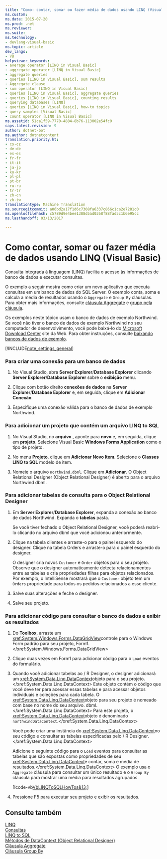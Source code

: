 ```yaml
---
title: "Como: contar, somar ou fazer média de dados usando LINQ (Visual Basic) | Documentos do Microsoft"
ms.custom: 
ms.date: 2015-07-20
ms.prod: .net
ms.reviewer: 
ms.suite: 
ms.technology:
- devlang-visual-basic
ms.topic: article
dev_langs:
- VB
helpviewer_keywords:
- average operator [LINQ in Visual Basic]
- aggregate operator [LINQ in Visual Basic]
- aggregate queries
- queries [LINQ in Visual Basic], sum results
- Aggregate clause
- sum operator [LINQ in Visual Basic]
- queries [LINQ in Visual Basic], aggregate queries
- queries [LINQ in Visual Basic], counting results
- querying databases [LINQ]
- queries [LINQ in Visual Basic], how-to topics
- query samples [Visual Basic]
- count operator [LINQ in Visual Basic]
ms.assetid: 51ca1f59-7770-4884-8b76-113002e54fc0
caps.latest.revision: 9
author: dotnet-bot
ms.author: dotnetcontent
translation.priority.ht:
- cs-cz
- de-de
- es-es
- fr-fr
- it-it
- ja-jp
- ko-kr
- pl-pl
- pt-br
- ru-ru
- tr-tr
- zh-cn
- zh-tw
translationtype: Machine Translation
ms.sourcegitcommit: a06bd2a17f1d6c7308fa6337c866c1ca2e7281c0
ms.openlocfilehash: c5789d9e4bee1388d5ad0368f88fad5c1b6e95cc
ms.lasthandoff: 03/13/2017

---
```

# <a name="how-to-count-sum-or-average-data-by-using-linq-visual-basic"></a>Como contar, somar ou fazer média de dados usando LINQ (Visual Basic)
Consulta integrada à linguagem (LINQ) facilita o acesso às informações de banco de dados e executar consultas.  
  
 O exemplo a seguir mostra como criar um novo aplicativo que executa consultas em um banco de dados do SQL Server. O exemplo conta, soma e calcula a média de resultados usando o `Aggregate` e `Group By` cláusulas. Para obter mais informações, consulte [cláusula Aggregate](../../../../visual-basic/language-reference/queries/aggregate-clause.md) e [grupo pela cláusula](../../../../visual-basic/language-reference/queries/group-by-clause.md).  
  
 Os exemplos neste tópico usam o banco de dados de exemplo Northwind. Se você não tiver o banco de dados de exemplo Northwind no seu computador de desenvolvimento, você pode baixá-lo do [Microsoft Download Center](http://go.microsoft.com/fwlink/?LinkID=98088) site da Web. Para obter instruções, consulte [baixando bancos de dados de exemplo](https://msdn.microsoft.com/library/bb399411).  
  
[!INCLUDE[note_settings_general](../../../../csharp/language-reference/compiler-messages/includes/note_settings_general_md.md)]  
  
### <a name="to-create-a-connection-to-a-database"></a>Para criar uma conexão para um banco de dados  
  
1.  No Visual Studio, abra **Server Explorer**/**Database Explorer** clicando **Server Explorer**/**Database Explorer** sobre o **exibição** menu.  
  
2.  Clique com botão direito **conexões de dados** na **Server Explorer**/**Database Explorer** e, em seguida, clique em **Adicionar Conexão**.  
  
3.  Especifique uma conexão válida para o banco de dados de exemplo Northwind.  
  
### <a name="to-add-a-project-that-contains-a-linq-to-sql-file"></a>Para adicionar um projeto que contém um arquivo LINQ to SQL  
  
1.  No Visual Studio, no **arquivo** , aponte para **novo** e, em seguida, clique em **projeto**. Selecione Visual Basic **Windows Forms Application** como o tipo de projeto.  
  
2.  No menu **Projeto**, clique em **Adicionar Novo Item**. Selecione o **Classes LINQ to SQL** modelo de item.  
  
3.  Nomeie o arquivo `northwind.dbml`. Clique em **Adicionar**. O Object Relational Designer (Object Relational Designer) é aberto para o arquivo Northwind dbml.  
  
### <a name="to-add-tables-to-query-to-the-or-designer"></a>Para adicionar tabelas de consulta para o Object Relational Designer  
  
1.  Em **Server Explorer**/**Database Explorer**, expanda a conexão ao banco de dados Northwind. Expanda o **tabelas** pasta.  
  
     Se você tiver fechado o Object Relational Designer, você poderá reabri-lo clicando no arquivo dbml que você adicionou anteriormente.  
  
2.  Clique na tabela clientes e arraste-o para o painel esquerdo do designer. Clique na tabela Orders e arraste-o para o painel esquerdo do designer.  
  
     O designer cria novos `Customer` e `Order` objetos para o seu projeto. Observe que o designer automaticamente detecta relacionamentos entre as tabelas e cria propriedades filhas para objetos relacionados. Por exemplo, o IntelliSense mostrará que o `Customer` objeto tem um `Orders` propriedade para todos os pedidos relacionados a esse cliente.  
  
3.  Salve suas alterações e feche o designer.  
  
4.  Salve seu projeto.  
  
### <a name="to-add-code-to-query-the-database-and-display-the-results"></a>Para adicionar código para consultar o banco de dados e exibir os resultados  
  
1.  Do **Toolbox**, arraste um <xref:System.Windows.Forms.DataGridView>controle para o Windows Form padrão para seu projeto, Form1.</xref:System.Windows.Forms.DataGridView>  
  
2.  Clique duas vezes em Form1 para adicionar código para o `Load` eventos do formulário.  
  
3.  Quando você adicionar tabelas ao / R Designer, o designer adicionará um <xref:System.Data.Linq.DataContext>objeto para o seu projeto.</xref:System.Data.Linq.DataContext> Este objeto contém o código que você deve ter para acessar essas tabelas e para acessar objetos individuais e coleções para cada tabela. O <xref:System.Data.Linq.DataContext>objeto para seu projeto é nomeado com base no nome do seu arquivo. dbml.</xref:System.Data.Linq.DataContext> Para este projeto, o <xref:System.Data.Linq.DataContext>objeto é denominado `northwindDataContext`.</xref:System.Data.Linq.DataContext>  
  
     Você pode criar uma instância do <xref:System.Data.Linq.DataContext>no seu código e consultar as tabelas especificadas pelo / R Designer.</xref:System.Data.Linq.DataContext>  
  
     Adicione o seguinte código para o `Load` eventos para consultar as tabelas que são expostas como propriedades de seu <xref:System.Data.Linq.DataContext>e contar, soma e média de resultados.</xref:System.Data.Linq.DataContext> O exemplo usa o `Aggregate` cláusula para consultar um único resultado e o `Group By` cláusula para mostrar uma média para resultados agrupados.  
  
     [!code-vb[VbLINQToSQLHowTos&13;](../../../../visual-basic/programming-guide/language-features/linq/codesnippet/VisualBasic/how-to-count-sum-or-average-data-by-using-linq_1.vb)]  
  
4.  Pressione F5 para executar seu projeto e exibir os resultados.  
  
## <a name="see-also"></a>Consulte também  
 [LINQ](../../../../visual-basic/programming-guide/language-features/linq/index.md)   
 [Consultas](../../../../visual-basic/language-reference/queries/queries.md)   
 [LINQ to SQL](https://msdn.microsoft.com/library/bb386976)   
 [Métodos de DataContext (Object Relational Designer)](https://docs.microsoft.com/visualstudio/data-tools/datacontext-methods-o-r-designer)  
 [Cláusula Aggregate](../../../../visual-basic/language-reference/queries/aggregate-clause.md)   
 [Cláusula Group By](../../../../visual-basic/language-reference/queries/group-by-clause.md)

